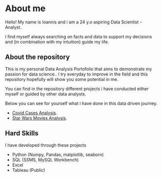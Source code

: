 # About me

Hello! My name is Ioannis and i am a 24 y.o aspiring Data Scientist - Analyst.

I find myself always searching on facts and data to support my decisions and (in combination with my intuition) guide my life.

## About the repository

This is my personal Data Analysis Portofolio that aims to demonstrate my passion for data science.. 
I try everyday to improve in the field and this repository hopefully will show you some potential in me.

You can find in the repository different projects i have conducted either myself or guided by other data analysts.

Below you can see for yourself what i have done in this data driven journey.

* <a href="https://github.com/IoannisVougias/DataAnalysisPortofolio/tree/main/GlobalCovidCases" target="_blank">Covid Cases Analysis</a>.
* <a href="https://github.com/IoannisVougias/DataAnalysisPortofolio/tree/main/StarWarsMoviesNetwork" target="_blank">Star Wars Movies Analysis</a>.


## Hard Skills 
I have developed through these projects

* Python (Numpy, Pandas, matplotlib, seaborn)
* SQL (SSMS, MySQL Workbench)
* Excel
* Tableau (Public)

